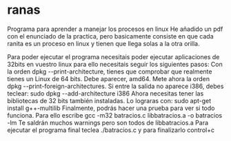 # ranas
Programa para aprender a manejar los procesos en linux
He añadido un pdf con el enunciado de la practica, pero basicamente consiste en que cada ranita es un proceso en linux y tienen que llega solas a la otra orilla. 


Para poder ejecutar el programa necesitais poder ejecutar aplicaciones de 32bits en vuestro linux para ello necesitais seguir los siguientes pasos:
Con la orden dpkg --print-architecture, tienes que comprobar que realmente tienes un Linux de 64 bits. Debe aparecer, amd64.
Mete ahora la orden dpkg --print-foreign-architectures. Si entre la salida no aparece i386, debes teclear: sudo dpkg --add-architecture i386
Ahora necesitas tener las bibliotecas de 32 bits también instaladas. Lo lograras con: sudo apt-get install g++-multilib
Finalmente, podrás hacer una prueba para ver si todo funciona. Para ello escribe gcc -m32 batracios.c libbatracios.a -o batracios -lm
Te saldrán muchos warnings pero son todos de libbatracios.a
Para ejecutar el programa final teclea ./batracios.c y para finalizarlo control+c
